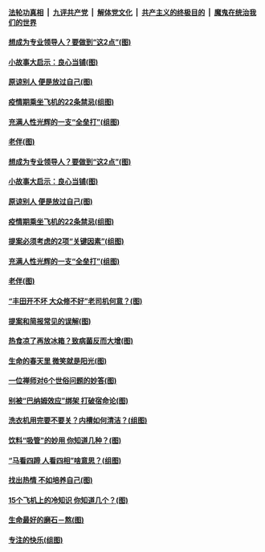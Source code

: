 

####  [法轮功真相](../../../../basic/blob/master/README.md?t=04160001) &nbsp;|&nbsp; [九评共产党](../../../../9ping.md/blob/master/README.md?t=04160001) &nbsp;|&nbsp; [解体党文化](../../../../jtdwh.md/blob/master/README.md?t=04160001)  &nbsp;|&nbsp; [共产主义的终极目的](../../../../gczydzjmd.md/blob/master/README.md?t=04160001) &nbsp;|&nbsp; [魔鬼在统治我们的世界](../../../../mgztzwmdsj.md/blob/master/README.md?t=04160001) 

#### [想成为专业领导人？要做到“这2点”(图)](../pages/p8/968844.md?t=04160001) 

#### [小故事大启示：良心当铺(图)](../pages/p8/968157.md?t=04160001) 

#### [原谅别人 便是放过自己(图)](../pages/p8/968661.md?t=04160001) 

#### [疫情期乘坐飞机的22条禁忌(组图)](../pages/p8/968598.md?t=04160001) 

#### [充满人性光辉的一支“全垒打”(组图)](../pages/p8/968361.md?t=04160001) 

#### [老伴(图)](../pages/p8/967954.md?t=04160001) 

#### [想成为专业领导人？要做到“这2点”(图)](../pages/p8/968844.md?t=04160001) 

#### [小故事大启示：良心当铺(图)](../pages/p8/968157.md?t=04160001) 

#### [原谅别人 便是放过自己(图)](../pages/p8/968661.md?t=04160001) 

#### [疫情期乘坐飞机的22条禁忌(组图)](../pages/p8/968598.md?t=04160001) 

#### [提案必须考虑的2项“关键因素”(组图)](../pages/p8/968735.md?t=04160001) 

#### [充满人性光辉的一支“全垒打”(组图)](../pages/p8/968361.md?t=04160001) 

#### [老伴(图)](../pages/p8/967954.md?t=04160001) 

#### [“丰田开不坏 大众修不好”老司机何意？(图)](../pages/p8/968633.md?t=04160001) 

#### [提案和简报常见的误解(图)](../pages/p8/968618.md?t=04160001) 

#### [热食凉了再放冰箱？致病菌反而大增(图)](../pages/p8/968583.md?t=04160001) 

#### [生命的春天里 微笑就是阳光(图)](../pages/p8/968158.md?t=04160001) 

#### [一位禅师对6个世俗问题的妙答(图)](../pages/p8/967960.md?t=04160001) 

#### [别被“巴纳姆效应”绑架 打破宿命论(图)](../pages/p8/968513.md?t=04160001) 

#### [洗衣机用完要不要关？内槽如何清洁？(组图)](../pages/p8/968140.md?t=04160001) 

#### [饮料“吸管”的妙用 你知道几种？(图)](../pages/p8/968415.md?t=04160001) 

#### [“马看四蹄 人看四相”啥意思？(组图)](../pages/p8/968423.md?t=04160001) 

#### [找出热情 不如培养自己(图)](../pages/p8/968420.md?t=04160001) 

#### [15个飞机上的冷知识 你知道几个？(图)](../pages/p8/968138.md?t=04160001) 

#### [生命最好的磨石－熬(图)](../pages/p8/968154.md?t=04160001) 

#### [专注的快乐(组图)](../pages/p8/968326.md?t=04160001) 

